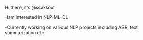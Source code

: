Hi there, it's @ssakkout

-Iam interested in NLP-ML-DL

-Currently working on various NLP projects including ASR, text summarization etc.





<!---
ssakkout/ssakkout is a ✨ special ✨ repository because its `README.md` (this file) appears on your GitHub profile.
You can click the Preview link to take a look at your changes.
--->
